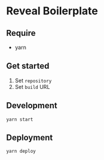 # Reveal Boilerplate

## Require

* yarn

## Get started

1.  Set `repository`
1.  Set `build` URL

## Development

`yarn start`

## Deployment

`yarn deploy`
